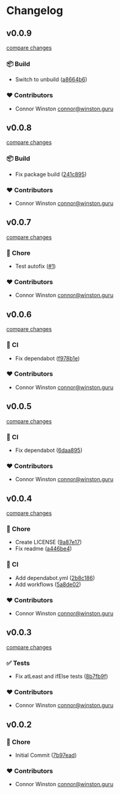 # Changelog


## v0.0.9

[compare changes](https://github.com/calytra/orization/compare/v0.0.8...v0.0.9)

### 📦 Build

- Switch to unbuild ([a8664b6](https://github.com/calytra/orization/commit/a8664b6))

### ❤️ Contributors

- Connor Winston <connor@winston.guru>

## v0.0.8

[compare changes](https://github.com/calytra/orization/compare/v0.0.7...v0.0.8)

### 📦 Build

- Fix package build ([241c895](https://github.com/calytra/orization/commit/241c895))

### ❤️ Contributors

- Connor Winston <connor@winston.guru>

## v0.0.7

[compare changes](https://github.com/calytra/orization/compare/v0.0.6...v0.0.7)

### 🏡 Chore

- Test autofix ([#1](https://github.com/calytra/orization/pull/1))

### ❤️ Contributors

- Connor Winston <connor@winston.guru>

## v0.0.6

[compare changes](https://github.com/calytra/orization/compare/v0.0.5...v0.0.6)

### 🤖 CI

- Fix dependabot ([f978b1e](https://github.com/calytra/orization/commit/f978b1e))

### ❤️ Contributors

- Connor Winston <connor@winston.guru>

## v0.0.5

[compare changes](https://github.com/calytra/orization/compare/v0.0.4...v0.0.5)

### 🤖 CI

- Fix dependabot ([6daa895](https://github.com/calytra/orization/commit/6daa895))

### ❤️ Contributors

- Connor Winston <connor@winston.guru>

## v0.0.4

[compare changes](https://github.com/calytra/orization/compare/v0.0.3...v0.0.4)

### 🏡 Chore

- Create LICENSE ([9a87e17](https://github.com/calytra/orization/commit/9a87e17))
- Fix readme ([a446be4](https://github.com/calytra/orization/commit/a446be4))

### 🤖 CI

- Add dependabot.yml ([2b8c186](https://github.com/calytra/orization/commit/2b8c186))
- Add workflows ([5a8de02](https://github.com/calytra/orization/commit/5a8de02))

### ❤️ Contributors

- Connor Winston <connor@winston.guru>

## v0.0.3

[compare changes](https://github.com/calytra/orization/compare/v0.0.2...v0.0.3)

### ✅ Tests

- Fix atLeast and ifElse tests ([8b7fb9f](https://github.com/calytra/orization/commit/8b7fb9f))

### ❤️ Contributors

- Connor Winston <connor@winston.guru>

## v0.0.2


### 🏡 Chore

- Initial Commit ([7b97ead](https://github.com/calytra/orization/commit/7b97ead))

### ❤️ Contributors

- Connor Winston <connor@winston.guru>

